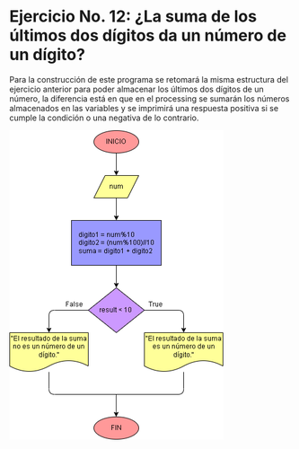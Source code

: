 # Ejercicio No. 12: ¿La suma de los últimos dos dígitos da un número de un dígito?

Para la construcción de este programa se retomará la misma estructura del ejercicio anterior para poder almacenar los últimos dos dígitos de un número, la diferencia está en que en el processing se sumarán los números almacenados en las variables y se imprimirá una respuesta positiva si se cumple la condición o una negativa de lo contrario.

![Diagrama](diagrama.png "diagrama de flujo")